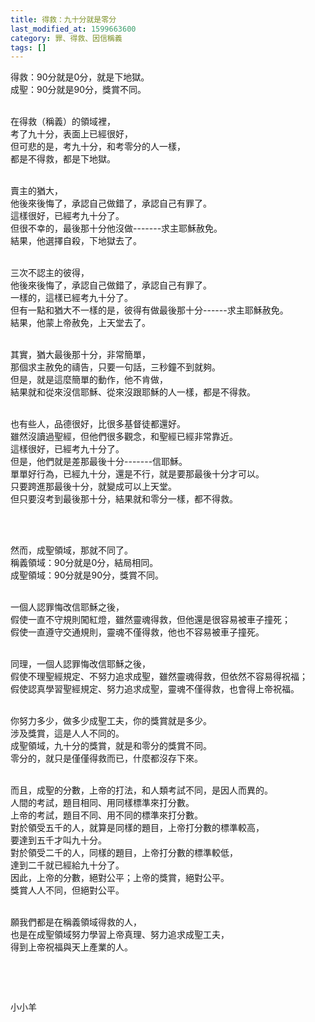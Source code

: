 ```yaml
---
title: 得救：九十分就是零分
last_modified_at: 1599663600
category: 罪、得救、因信稱義
tags: []
---
```


<p>得救：90分就是0分，就是下地獄。<br/>
成聖：90分就是90分，獎賞不同。</p>
<p><br/>
在得救（稱義）的領域裡，<br/>
考了九十分，表面上已經很好，<br/>
但可悲的是，考九十分，和考零分的人一樣，<br/>
都是不得救，都是下地獄。</p>
<p><br/>
賣主的猶大，<br/>
他後來後悔了，承認自己做錯了，承認自己有罪了。<br/>
這樣很好，已經考九十分了。<br/>
但很不幸的，最後那十分他沒做-------求主耶穌赦免。<br/>
結果，他選擇自殺，下地獄去了。</p>
<p><br/>
三次不認主的彼得，<br/>
他後來後悔了，承認自己做錯了，承認自己有罪了。<br/>
一樣的，這樣已經考九十分了。<br/>
但有一點和猶大不一樣的是，彼得有做最後那十分------求主耶穌赦免。<br/>
結果，他蒙上帝赦免，上天堂去了。</p>
<p><br/>
其實，猶大最後那十分，非常簡單，<br/>
那個求主赦免的禱告，只要一句話，三秒鐘不到就夠。<br/>
但是，就是這麼簡單的動作，他不肯做，<br/>
結果就和從來沒信耶穌、從來沒跟耶穌的人一樣，都是不得救。</p>
<p><br/>
也有些人，品德很好，比很多基督徒都還好。<br/>
雖然沒讀過聖經，但他們很多觀念，和聖經已經非常靠近。<br/>
這樣很好，已經考九十分了。<br/>
但是，他們就是差那最後十分-------信耶穌。<br/>
單單好行為，已經九十分，還是不行，就是要那最後十分才可以。<br/>
只要跨進那最後十分，就變成可以上天堂。<br/>
但只要沒考到最後那十分，結果就和零分一樣，都不得救。</p>
<p> </p>
<p><br/>
然而，成聖領域，那就不同了。<br/>
稱義領域：90分就是0分，結局相同。<br/>
成聖領域：90分就是90分，獎賞不同。</p>
<p><br/>
一個人認罪悔改信耶穌之後，<br/>
假使一直不守規則闖紅燈，雖然靈魂得救，但他還是很容易被車子撞死；<br/>
假使一直遵守交通規則，靈魂不僅得救，他也不容易被車子撞死。</p>
<p><br/>
同理，一個人認罪悔改信耶穌之後，<br/>
假使不理聖經規定、不努力追求成聖，雖然靈魂得救，但依然不容易得祝福；<br/>
假使認真學習聖經規定、努力追求成聖，靈魂不僅得救，也會得上帝祝福。</p>
<p><br/>
你努力多少，做多少成聖工夫，你的獎賞就是多少。<br/>
涉及獎賞，這是人人不同的。<br/>
成聖領域，九十分的獎賞，就是和零分的獎賞不同。<br/>
零分的，就只是僅僅得救而已，什麼都沒存下來。</p>
<p><br/>
而且，成聖的分數，上帝的打法，和人類考試不同，是因人而異的。<br/>
人間的考試，題目相同、用同樣標準來打分數。<br/>
上帝的考試，題目不同、用不同的標準來打分數。<br/>
對於領受五千的人，就算是同樣的題目，上帝打分數的標準較高，<br/>
要達到五千才叫九十分。<br/>
對於領受二千的人，同樣的題目，上帝打分數的標準較低，<br/>
達到二千就已經給九十分了。<br/>
因此，上帝的分數，絕對公平；上帝的獎賞，絕對公平。<br/>
獎賞人人不同，但絕對公平。</p>
<p><br/>
願我們都是在稱義領域得救的人，<br/>
也是在成聖領域努力學習上帝真理、努力追求成聖工夫，<br/>
得到上帝祝福與天上產業的人。</p>
<p> </p>
<p> </p>
<p>小小羊</p>
